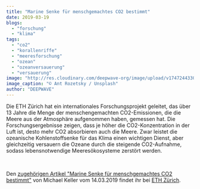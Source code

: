 ```yaml
---
title: "Marine Senke für menschgemachtes CO2 bestimmt"
date: 2019-03-19
blogs: 
  - "forschung"
  - "klima"
tags: 
  - "co2"
  - "korallenriffe"
  - "meeresforschung"
  - "ozean"
  - "ozeanversauerung"
  - "versauerung"
image: "http://res.cloudinary.com/deepwave-org/image/upload/v1747244330/deepwave.org/ant-rozetsky-q-DJ9XhKkhA-unsplash-scaled.jpg"
image_caption: "© Ant Rozetsky / Unsplash"
author: "DEEPWAVE"
---
```


Die ETH Zürich hat ein internationales Forschungsprojekt geleitet, das über 13 Jahre die Menge der menschengemachten CO2-Emissionen, die die Meere aus der Atmosphäre aufgenommen haben, gemessen hat. Die Forschungsergebnisse zeigen, dass je höher die CO2-Konzentration in der Luft ist, desto mehr CO2 absorbieren auch die Meere. Zwar leistet die ozeanische Kohlenstoffsenke für das Klima einen wichtigen Dienst, aber gleichzeitig versauern die Ozeane durch die steigende CO2-Aufnahme, sodass lebensnotwendige Meeresökosysteme zerstört werden.

 

Den [zugehörigen Artikel "Marine Senke für menschgemachtes CO2 bestimmt"](https://ethz.ch/de/news-und-veranstaltungen/eth-news/news/2019/03/marine-senke-fuer-co2-bestimmt.html) von Michael Keller vom 14.03.2019 findet ihr bei [ETH Zürich](https://www.ethz.ch/de.html).
